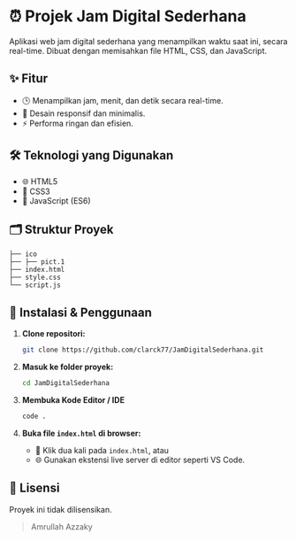# ⏰ Projek Jam Digital Sederhana

Aplikasi web jam digital sederhana yang menampilkan waktu saat ini, secara real-time. Dibuat dengan memisahkan file HTML, CSS, dan JavaScript.

## ✨ Fitur
- 🕒 Menampilkan jam, menit, dan detik secara real-time.
- 📱 Desain responsif dan minimalis.
- ⚡ Performa ringan dan efisien.

## 🛠️ Teknologi yang Digunakan
- 🌐 HTML5
- 🎨 CSS3
- 📜 JavaScript (ES6)

## 🗂️ Struktur Proyek
```
├── ico
├── ├── pict.1
├── index.html    
├── style.css     
└── script.js     
```

## 🚀 Instalasi & Penggunaan
1. **Clone repositori:**
   ```bash
   git clone https://github.com/clarck77/JamDigitalSederhana.git
   ```

2. **Masuk ke folder proyek:**
   ```bash
   cd JamDigitalSederhana
   ```

3. **Membuka Kode Editor / IDE**
   ```bash
   code . 
   ```

4. **Buka file `index.html` di browser:**
   - 📂 Klik dua kali pada `index.html`, atau
   - 🌐 Gunakan ekstensi live server di editor seperti VS Code.

## 📄 Lisensi
Proyek ini tidak dilisensikan.

> Amrullah Azzaky
